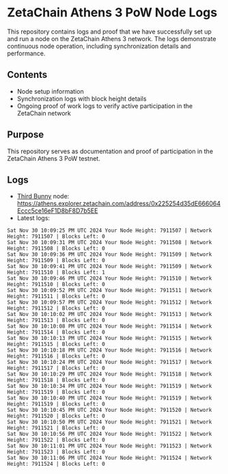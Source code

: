 # ZetaChain Athens 3 PoW Node Logs
This repository contains logs and proof that we have successfully set up and run a node on the ZetaChain Athens 3 network. The logs demonstrate continuous node operation, including synchronization details and performance.

## Contents
- Node setup information
- Synchronization logs with block height details
- Ongoing proof of work logs to verify active participation in the ZetaChain network

## Purpose
This repository serves as documentation and proof of participation in the ZetaChain Athens 3 PoW testnet.

## Logs

- [Third Bunny](https://thirdbunny.xyz/) node: https://athens.explorer.zetachain.com/address/0x225254d35dE666064Eccc5ce16eF1D8bF8D7b5EE
- Latest logs:
```
Sat Nov 30 10:09:25 PM UTC 2024 Your Node Height: 7911507 | Network Height: 7911507 | Blocks Left: 0
Sat Nov 30 10:09:31 PM UTC 2024 Your Node Height: 7911508 | Network Height: 7911508 | Blocks Left: 0
Sat Nov 30 10:09:36 PM UTC 2024 Your Node Height: 7911509 | Network Height: 7911509 | Blocks Left: 0
Sat Nov 30 10:09:41 PM UTC 2024 Your Node Height: 7911509 | Network Height: 7911510 | Blocks Left: 1
Sat Nov 30 10:09:46 PM UTC 2024 Your Node Height: 7911510 | Network Height: 7911510 | Blocks Left: 0
Sat Nov 30 10:09:52 PM UTC 2024 Your Node Height: 7911511 | Network Height: 7911511 | Blocks Left: 0
Sat Nov 30 10:09:57 PM UTC 2024 Your Node Height: 7911512 | Network Height: 7911512 | Blocks Left: 0
Sat Nov 30 10:10:02 PM UTC 2024 Your Node Height: 7911513 | Network Height: 7911513 | Blocks Left: 0
Sat Nov 30 10:10:08 PM UTC 2024 Your Node Height: 7911514 | Network Height: 7911514 | Blocks Left: 0
Sat Nov 30 10:10:13 PM UTC 2024 Your Node Height: 7911515 | Network Height: 7911515 | Blocks Left: 0
Sat Nov 30 10:10:18 PM UTC 2024 Your Node Height: 7911516 | Network Height: 7911516 | Blocks Left: 0
Sat Nov 30 10:10:24 PM UTC 2024 Your Node Height: 7911517 | Network Height: 7911517 | Blocks Left: 0
Sat Nov 30 10:10:29 PM UTC 2024 Your Node Height: 7911518 | Network Height: 7911518 | Blocks Left: 0
Sat Nov 30 10:10:34 PM UTC 2024 Your Node Height: 7911519 | Network Height: 7911519 | Blocks Left: 0
Sat Nov 30 10:10:40 PM UTC 2024 Your Node Height: 7911519 | Network Height: 7911519 | Blocks Left: 0
Sat Nov 30 10:10:45 PM UTC 2024 Your Node Height: 7911520 | Network Height: 7911520 | Blocks Left: 0
Sat Nov 30 10:10:50 PM UTC 2024 Your Node Height: 7911521 | Network Height: 7911521 | Blocks Left: 0
Sat Nov 30 10:10:56 PM UTC 2024 Your Node Height: 7911522 | Network Height: 7911522 | Blocks Left: 0
Sat Nov 30 10:11:01 PM UTC 2024 Your Node Height: 7911523 | Network Height: 7911523 | Blocks Left: 0
Sat Nov 30 10:11:06 PM UTC 2024 Your Node Height: 7911524 | Network Height: 7911524 | Blocks Left: 0
```
